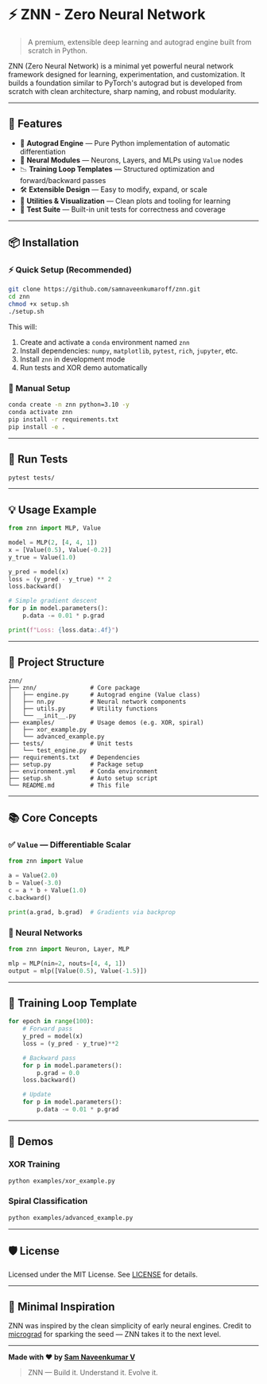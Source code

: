 # ⚡ ZNN - Zero Neural Network

> A premium, extensible deep learning and autograd engine built from scratch in Python.

ZNN (Zero Neural Network) is a minimal yet powerful neural network framework designed for learning, experimentation, and customization. It builds a foundation similar to PyTorch's autograd but is developed from scratch with clean architecture, sharp naming, and robust modularity.

---

## 🚀 Features

- 🔁 **Autograd Engine** — Pure Python implementation of automatic differentiation
- 🧠 **Neural Modules** — Neurons, Layers, and MLPs using `Value` nodes
- 📉 **Training Loop Templates** — Structured optimization and forward/backward passes
- 🛠️ **Extensible Design** — Easy to modify, expand, or scale
- 🎨 **Utilities & Visualization** — Clean plots and tooling for learning
- 🧪 **Test Suite** — Built-in unit tests for correctness and coverage

---

## 📦 Installation

### ⚡ Quick Setup (Recommended)

```bash
git clone https://github.com/samnaveenkumaroff/znn.git
cd znn
chmod +x setup.sh
./setup.sh
````

This will:

1. Create and activate a `conda` environment named `znn`
2. Install dependencies: `numpy`, `matplotlib`, `pytest`, `rich`, `jupyter`, etc.
3. Install `znn` in development mode
4. Run tests and XOR demo automatically

### 🧠 Manual Setup

```bash
conda create -n znn python=3.10 -y
conda activate znn
pip install -r requirements.txt
pip install -e .
```

---

## 🧪 Run Tests

```bash
pytest tests/
```

---

## 💡 Usage Example

```python
from znn import MLP, Value

model = MLP(2, [4, 4, 1])
x = [Value(0.5), Value(-0.2)]
y_true = Value(1.0)

y_pred = model(x)
loss = (y_pred - y_true) ** 2
loss.backward()

# Simple gradient descent
for p in model.parameters():
    p.data -= 0.01 * p.grad

print(f"Loss: {loss.data:.4f}")
```

---

## 🧠 Project Structure

```
znn/
├── znn/               # Core package
│   ├── engine.py      # Autograd engine (Value class)
│   ├── nn.py          # Neural network components
│   ├── utils.py       # Utility functions
│   └── __init__.py
├── examples/          # Usage demos (e.g. XOR, spiral)
│   ├── xor_example.py
│   └── advanced_example.py
├── tests/             # Unit tests
│   └── test_engine.py
├── requirements.txt   # Dependencies
├── setup.py           # Package setup
├── environment.yml    # Conda environment
├── setup.sh           # Auto setup script
└── README.md          # This file
```

---

## 📚 Core Concepts

### ✅ `Value` — Differentiable Scalar

```python
from znn import Value

a = Value(2.0)
b = Value(-3.0)
c = a * b + Value(1.0)
c.backward()

print(a.grad, b.grad)  # Gradients via backprop
```

### 🧠 Neural Networks

```python
from znn import Neuron, Layer, MLP

mlp = MLP(nin=2, nouts=[4, 4, 1])
output = mlp([Value(0.5), Value(-1.5)])
```

---

## 🔁 Training Loop Template

```python
for epoch in range(100):
    # Forward pass
    y_pred = model(x)
    loss = (y_pred - y_true)**2

    # Backward pass
    for p in model.parameters():
        p.grad = 0.0
    loss.backward()

    # Update
    for p in model.parameters():
        p.data -= 0.01 * p.grad
```

---

## 🎯 Demos

### XOR Training

```bash
python examples/xor_example.py
```

### Spiral Classification

```bash
python examples/advanced_example.py
```

---

## 🛡 License

Licensed under the MIT License. See [LICENSE](LICENSE) for details.

---

## 🙏 Minimal Inspiration

ZNN was inspired by the clean simplicity of early neural engines. Credit to [micrograd](https://github.com/karpathy/micrograd) for sparking the seed — ZNN takes it to the next level.

---

**Made with ❤️ by [Sam Naveenkumar V](https://github.com/samnaveenkumaroff)**

> ZNN — Build it. Understand it. Evolve it.

